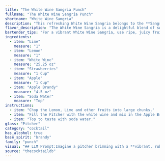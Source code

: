 ```yaml
---
title: "The White Wine Sangria Punch"
fullname: "The White Wine Sangria Punch"
shortname: "White Wine Sangria"
description: "This refreshing White Wine Sangria belongs to the **Sangria family**, a Spanish tradition dating back centuries.  This specific version, with its fruity additions and brandy, is a modern twist on the classic, offering a delightful blend of sweet and tart flavors. "
flavor_description: "The White Wine Sangria is a delightful blend of sweet and tart.  The crisp white wine is balanced by the citrusy punch of lime and lemon.  Ripe strawberries and juicy apple add a natural sweetness, while a touch of apple brandy brings warm, spiced notes.  The soda water provides a refreshing fizz, making this sangria a perfect summer sipper. "
bartender_tips: "For a vibrant White Wine Sangria, use ripe, juicy fruit and muddle gently to release their aromas without making the drink bitter.  Add the apple brandy for a warm, complex flavor.  Chill the sangria thoroughly before serving.  When assembling, layer the ingredients to create a visually appealing presentation.  Top with soda water just before serving to retain fizziness. "
ingredients:
  - item: "Lime"
    measure: "1"
  - item: "Lemon"
    measure: "1"
  - item: "White Wine"
    measure: "25.25 oz"
  - item: "Strawberries"
    measure: "1 Cup"
  - item: "Apple"
    measure: "1 Cup"
  - item: "Apple Brandy"
    measure: "4.5 oz"
  - item: "Soda Water"
    measure: "Top"
instructions:
  - item: "Chop the Lemon, Lime and other fruits into large chunks."
  - item: "Fill the Pitcher with the white wine and mix in the Apple Brandy."
  - item: "Top to taste with soda water."
glass: "Pitcher"
category: "cocktail"
has_alcohol: true
base_spirit: "brandy"
family: "punch"
visual: "## LLM Prompt:Imagine a pitcher brimming with a **vibrant, ruby-red sangria**.  The **sparkling, chilled white wine** dances with **perfectly ripe, halved strawberries**, their vibrant crimson contrasting with the **pale green of sliced limes and lemons**. **Thinly sliced apples**, their flesh slightly tinged with pink from the soaking, add a refreshing touch.  The **light, aromatic mist of apple brandy** lingers above, creating a tantalizing scent. **Tiny bubbles** from the soda water rise to the surface, creating a **playful, effervescent texture**. The entire composition is an **inviting spectacle**, radiating summery warmth and promising a delightful taste experience. "
source: "thecocktaildb"
---
```


